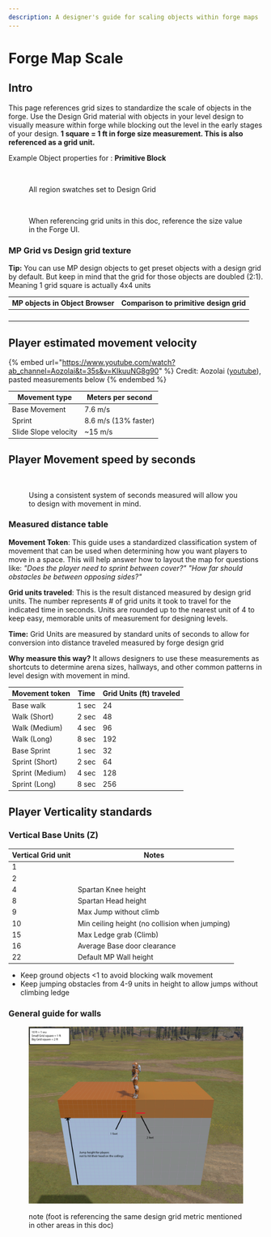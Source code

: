 ```yaml
---
description: A designer's guide for scaling objects within forge maps
---
```


# Forge Map Scale

## Intro

This page references grid sizes to standardize the scale of objects in the forge. Use the Design Grid material with objects in your level design to visually measure within forge while blocking out the level in the early stages of your design. **1 square = 1 ft in forge size measurement. This is also referenced as a grid unit.**

Example Object properties for : **Primitive Block**

<figure><img src="../.gitbook/assets/mapscale-designerblock.png" alt=""><figcaption><p>All region swatches set to Design Grid</p></figcaption></figure>

<figure><img src="../.gitbook/assets/mapscale-designerblock-sizedetail.jpg" alt=""><figcaption><p>When referencing grid units in this doc, reference the size value in the Forge UI.</p></figcaption></figure>

### **MP Grid vs Design grid texture**

**Tip:** You can use MP design objects to get preset objects with a design grid by default. But keep in mind that the grid for those objects are doubled (2:1). Meaning 1 grid square is actually 4x4 units

| MP objects in Object Browser                                                     | Comparison to primitive design grid                                                                 |
| -------------------------------------------------------------------------------- | --------------------------------------------------------------------------------------------------- |
| <img src="../.gitbook/assets/mapscale-mpblocks.jpg" alt="" data-size="original"> | <img src="../.gitbook/assets/mapscale-designerblock-mpvsprimitive.jpg" alt="" data-size="original"> |

## Player estimated movement velocity

{% embed url="https://www.youtube.com/watch?ab_channel=Aozolai&t=35s&v=KlkuuNG8g90" %}
Credit: Aozolai ([youtube](https://www.youtube.com/watch?v=KlkuuNG8g90\&t=35s\&ab\_channel=Aozolai)), pasted measurements below
{% endembed %}

| Movement type        | Meters per second    |
| -------------------- | -------------------- |
| Base Movement        | 7.6 m/s              |
| Sprint               | 8.6 m/s (13% faster) |
| Slide Slope velocity | \~15 m/s             |

## Player Movement speed by seconds

<figure><img src="../.gitbook/assets/mapscale-designerblock-timeddistance.jpg" alt=""><figcaption><p>Using a consistent system of seconds measured will allow you to design with movement in mind.</p></figcaption></figure>

### Measured distance table

**Movement Token**: This guide uses a standardized classification system of movement that can be used when determining how you want players to move in a space. This will help answer how to layout the map for questions like: _"Does the player need to sprint between cover?" "How far should obstacles be between opposing sides?"_

**Grid units traveled**: This is the result distanced measured by design grid units. The number represents # of grid units it took to travel for the indicated time in seconds. Units are rounded up to the nearest unit of 4 to keep easy, memorable units of measurement for designing levels.

**Time:** Grid Units are measured by standard units of seconds to allow for conversion into distance traveled measured by forge design grid

**Why measure this way?** It allows designers to use these measurements as shortcuts to determine arena sizes, hallways, and other common patterns in level design with movement in mind.

| Movement token  | Time  | Grid Units (ft) traveled |
| --------------- | ----- | ------------------------ |
| Base walk       | 1 sec | 24                       |
| Walk (Short)    | 2 sec | 48                       |
| Walk (Medium)   | 4 sec | 96                       |
| Walk (Long)     | 8 sec | 192                      |
| Base Sprint     | 1 sec | 32                       |
| Sprint (Short)  | 2 sec | 64                       |
| Sprint (Medium) | 4 sec | 128                      |
| Sprint (Long)   | 8 sec | 256                      |

## Player Verticality standards

### Vertical Base Units (Z)

| Vertical Grid unit | Notes                                          |
| ------------------ | ---------------------------------------------- |
| 1                  |                                                |
| 2                  |                                                |
| 4                  | Spartan Knee height                            |
| 8                  | Spartan Head height                            |
| 9                  | Max Jump without climb                         |
| 10                 | Min ceiling height (no collision when jumping) |
| 15                 | Max Ledge grab (Climb)                         |
| 16                 | Average Base door clearance                    |
| 22                 | Default MP Wall height                         |

* Keep ground objects <1 to avoid blocking walk movement
* Keep jumping obstacles from 4-9 units in height to allow jumps without climbing ledge

### General guide for walls

<figure><img src="../.gitbook/assets/mapscale-wallunit.jpg" alt=""><figcaption><p>note (foot is referencing the same design grid metric mentioned in other areas in this doc) </p></figcaption></figure>
